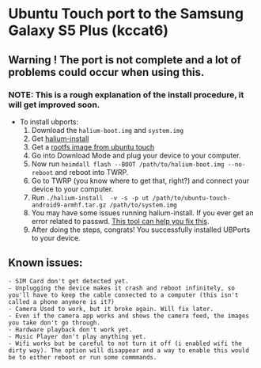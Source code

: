 # Ubuntu Touch port to the Samsung Galaxy S5 Plus (kccat6)

## Warning ! The port is not complete and a lot of problems could occur when using this.

### NOTE: This is a rough explanation of the install procedure, it will get improved soon.


- To install ubports:
  1. Download the `halium-boot.img` and `system.img`
  2. Get [halium-install](https://gitlab.com/JBBgameich/halium-install)
  3. Get a [rootfs image from ubuntu touch](https://ci.ubports.com/job/xenial-hybris-android9-rootfs-armhf/)
  4. Go into Download Mode and plug your device to your computer. 
  5. Now run `heimdall flash --BOOT /path/to/halium-boot.img --no-reboot` and reboot into TWRP.
  6. Go to TWRP (you know where to get that, right?) and connect your device to your computer.
  7. Run `./halium-install  -v -s -p ut /path/to/ubuntu-touch-android9-armhf.tar.gz /path/to/system.img`
  8. You may have some issues running halium-install. If you ever get an error related to passwd. [This tool can help you fix this](https://github.com/mikkeloscar/binfmt-manager).
  9. After doing the steps, congrats! You successfully installed UBPorts to your device.

## Known issues:
    - SIM Card don't get detected yet.
    - Unplugging the device makes it crash and reboot infinitely, so you'll have to keep the cable connected to a computer (this isn't called a phone anymore is it?)
    - Camera Used to work, but it broke again. Will fix later.
    - Even if the camera app works and shows the camera feed, the images you take don't go through.
    - Hardware playback don't work yet.
    - Music Player don't play anything yet.
    - Wifi works but be careful to not turn it off (i enabled wifi the dirty way). The option will disappear and a way to enable this would be to either reboot or run some commmands.
    
    
